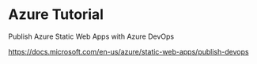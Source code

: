 # Azure Tutorial 

Publish Azure Static Web Apps with Azure DevOps

https://docs.microsoft.com/en-us/azure/static-web-apps/publish-devops